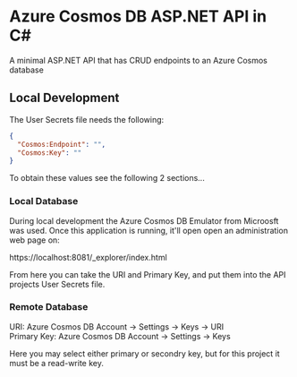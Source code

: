# Azure Cosmos DB ASP.NET API in C#

A minimal ASP.NET API that has CRUD endpoints to an Azure Cosmos database

## Local Development

The User Secrets file needs the following:

```json
{
  "Cosmos:Endpoint": "",
  "Cosmos:Key": ""
}
```

To obtain these values see the following 2 sections...

### Local Database

During local development the Azure Cosmos DB Emulator from Microosft was used.
Once this application is running, it'll open open an administration web page on:

https://localhost:8081/_explorer/index.html

From here you can take the URI and Primary Key, and put them into the API projects User Secrets file.

### Remote Database

URI: Azure Cosmos DB Account -> Settings -> Keys -> URI  
Primary Key: Azure Cosmos DB Account -> Settings -> Keys  

Here you may select either primary or secondry key, but for this project it must be a read-write key.